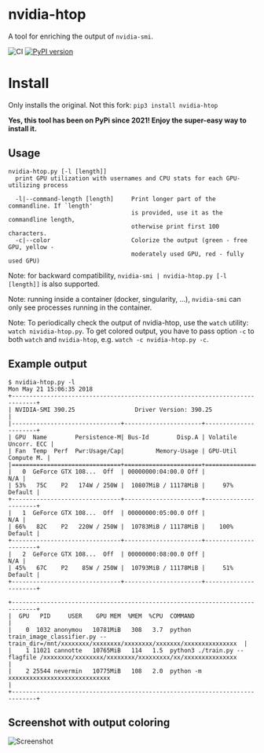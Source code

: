 # nvidia-htop

A tool for enriching the output of `nvidia-smi`.

![CI](https://github.com/peci1/nvidia-htop/workflows/CI/badge.svg)
[![PyPI version](https://badge.fury.io/py/nvidia-htop.svg)](https://badge.fury.io/py/nvidia-htop)

# Install
Only installs the original. Not this fork: `pip3 install nvidia-htop`

**Yes, this tool has been on PyPi since 2021! Enjoy the super-easy way to install it.**



## Usage

    nvidia-htop.py [-l [length]]
      print GPU utilization with usernames and CPU stats for each GPU-utilizing process

      -l|--command-length [length]     Print longer part of the commandline. If `length'
                                       is provided, use it as the commandline length,
                                       otherwise print first 100 characters.
      -c|--color                       Colorize the output (green - free GPU, yellow -
                                       moderately used GPU, red - fully used GPU)

Note: for backward compatibility, `nvidia-smi | nvidia-htop.py [-l [length]]` is also supported.

Note: running inside a container (docker, singularity, ...), `nvidia-smi` can only see processes running in the container.

Note: To periodically check the output of nvidia-htop, use the `watch` utility: `watch nividia-htop.py`. To get colored output, you have to pass option `-c` to both `watch` and `nvidia-htop`, e.g. `watch -c nvidia-htop.py -c`.

## Example output

    $ nvidia-htop.py -l
    Mon May 21 15:06:35 2018
    +-----------------------------------------------------------------------------+
    | NVIDIA-SMI 390.25                 Driver Version: 390.25                    |
    |-------------------------------+----------------------+----------------------+
    | GPU  Name        Persistence-M| Bus-Id        Disp.A | Volatile Uncorr. ECC |
    | Fan  Temp  Perf  Pwr:Usage/Cap|         Memory-Usage | GPU-Util  Compute M. |
    |===============================+======================+======================|
    |   0  GeForce GTX 108...  Off  | 00000000:04:00.0 Off |                  N/A |
    | 53%   75C    P2   174W / 250W |  10807MiB / 11178MiB |     97%      Default |
    +-------------------------------+----------------------+----------------------+
    |   1  GeForce GTX 108...  Off  | 00000000:05:00.0 Off |                  N/A |
    | 66%   82C    P2   220W / 250W |  10783MiB / 11178MiB |    100%      Default |
    +-------------------------------+----------------------+----------------------+
    |   2  GeForce GTX 108...  Off  | 00000000:08:00.0 Off |                  N/A |
    | 45%   67C    P2    85W / 250W |  10793MiB / 11178MiB |     51%      Default |
    +-------------------------------+----------------------+----------------------+

    +-----------------------------------------------------------------------------+
    |  GPU   PID     USER    GPU MEM  %MEM  %CPU  COMMAND                                                                                               |
    |    0  1032 anonymou   10781MiB   308   3.7  python train_image_classifier.py --train_dir=/mnt/xxxxxxxx/xxxxxxxx/xxxxxxxx/xxxxxxx/xxxxxxxxxxxxxxx  |
    |    1 11021 cannotte   10765MiB   114   1.5  python3 ./train.py --flagfile /xxxxxxxx/xxxxxxxx/xxxxxxxx/xxxxxxxxx/xx/xxxxxxxxxxxxxxx                |
    |    2 25544 nevermin   10775MiB   108   2.0  python -m xxxxxxxxxxxxxxxxxxxxxxxxxxxxx                                                               |
    +-----------------------------------------------------------------------------+

## Screenshot with output coloring

![Screenshot](screen.png)
